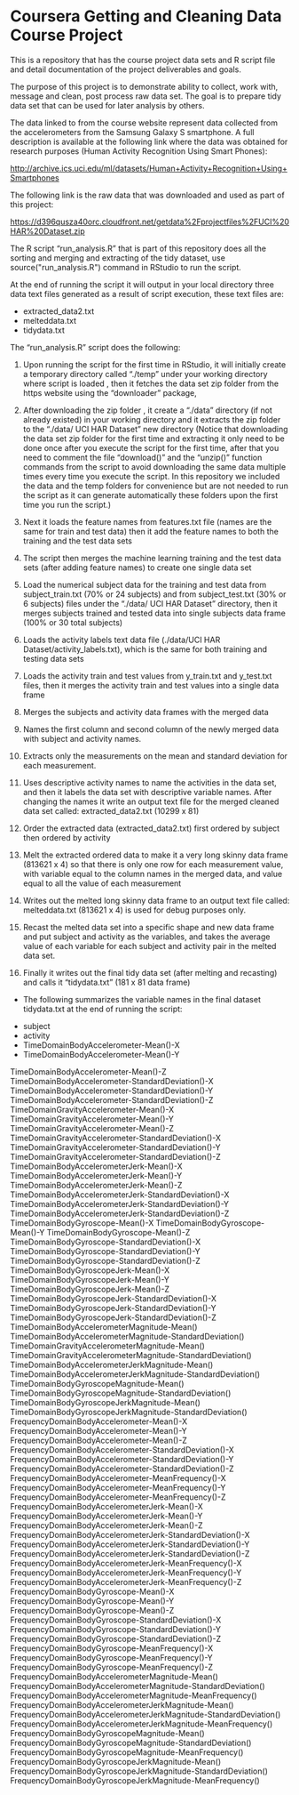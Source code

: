 # Coursera Getting and Cleaning Data Course Project

This is a repository that has the course project data sets and R script file and detail documentation of the project deliverables and goals. 

The purpose of this project is to demonstrate ability to collect, work with, message and clean, post process raw data set. The goal is to prepare tidy data set that can be used for later analysis by others.

The data linked to from the course website represent data collected from the accelerometers from the Samsung Galaxy S smartphone. A full description is available at the following link where the data was obtained for research purposes (Human Activity Recognition Using Smart Phones):

http://archive.ics.uci.edu/ml/datasets/Human+Activity+Recognition+Using+Smartphones

The following link is the raw data that was downloaded and used as part of this project:

https://d396qusza40orc.cloudfront.net/getdata%2Fprojectfiles%2FUCI%20HAR%20Dataset.zip

The R script “run_analysis.R” that is part of this repository does all the sorting and merging and extracting of the tidy dataset, use source("run_analysis.R") command in RStudio to run the script. 

At the end of running the script it will output in your local directory three data text files generated as a result of script execution, these text files are:

* extracted_data2.txt
* melteddata.txt
* tidydata.txt

The “run_analysis.R” script does the following:

1. Upon running the script for the first time in RStudio, it will initially create a temporary directory called “./temp” under your working directory where script is loaded , then it fetches the data set zip folder from the https website using the “downloader” package,

2. After downloading the zip folder , it create a “./data” directory (if not already existed) in your working directory and it extracts the zip folder to the “./data/ UCI HAR Dataset” new directory (Notice that downloading the data set zip folder for the first time and extracting it only need to be done once after you execute the script for the first time, after that you need to comment the file “download()” and the “unzip()” function commands from the script to avoid downloading the same data multiple times every time you execute the script. In this repository we included the data and the temp folders for convenience but are not needed to run the script as it can generate automatically these folders upon the first time you run the script.)

3. Next it loads the feature names from features.txt file (names are the same for train and test data) then it add the feature names to both the training and the test data sets

4. The script then merges the machine learning training and the test data sets (after adding feature names) to create one single data set

5. Load the numerical subject data for the training and test data from subject_train.txt (70% or 24 subjects) and from subject_test.txt (30% or 6 subjects) files under the “./data/ UCI HAR Dataset” directory, then it merges subjects trained and tested data into single subjects data frame (100% or 30 total subjects) 

6. Loads the activity labels text data file (./data/UCI HAR Dataset/activity_labels.txt), which is the same for both training and testing data sets

7. Loads the activity train and test values from y_train.txt and y_test.txt files, then it merges the activity train and test values into a single data frame

8. Merges the subjects and activity data frames with the merged data 

9. Names the first column and second column of the newly merged data with subject and activity names.

10. Extracts only the measurements on the mean and standard deviation for each measurement. 

11. Uses descriptive activity names to name the activities in the data set, and then it labels the data set with descriptive variable names. After changing the names it write an output text file for the merged cleaned data set called: extracted_data2.txt (10299 x 81)

12. Order the extracted data (extracted_data2.txt)  first ordered by subject then ordered by activity

13. Melt the extracted ordered data to make it a very long skinny data frame (813621 x 4) so that there is only one row for each measurement value, with variable equal to the column names in the merged data, and value equal to all the value of each measurement

14. Writes out the melted long skinny data frame to an output text file called: melteddata.txt (813621 x 4) is used for debug purposes only.

15. Recast the melted data set into a specific shape and new data frame and put subject and activity as the variables, and takes the average value of each variable for each subject and activity pair in the melted data set. 

16. Finally it writes out the final tidy data set (after melting and recasting) and calls it “tidydata.txt” (181 x  81 data frame)

* The following summarizes the variable names in the final dataset tidydata.txt at the end of running the script:

+ subject 
+ activity
+ TimeDomainBodyAccelerometer-Mean()-X
+ TimeDomainBodyAccelerometer-Mean()-Y

TimeDomainBodyAccelerometer-Mean()-Z TimeDomainBodyAccelerometer-StandardDeviation()-X TimeDomainBodyAccelerometer-StandardDeviation()-Y TimeDomainBodyAccelerometer-StandardDeviation()-Z TimeDomainGravityAccelerometer-Mean()-X TimeDomainGravityAccelerometer-Mean()-Y TimeDomainGravityAccelerometer-Mean()-Z TimeDomainGravityAccelerometer-StandardDeviation()-X TimeDomainGravityAccelerometer-StandardDeviation()-Y TimeDomainGravityAccelerometer-StandardDeviation()-Z TimeDomainBodyAccelerometerJerk-Mean()-X TimeDomainBodyAccelerometerJerk-Mean()-Y TimeDomainBodyAccelerometerJerk-Mean()-Z TimeDomainBodyAccelerometerJerk-StandardDeviation()-X TimeDomainBodyAccelerometerJerk-StandardDeviation()-Y TimeDomainBodyAccelerometerJerk-StandardDeviation()-Z TimeDomainBodyGyroscope-Mean()-X TimeDomainBodyGyroscope-Mean()-Y TimeDomainBodyGyroscope-Mean()-Z TimeDomainBodyGyroscope-StandardDeviation()-X TimeDomainBodyGyroscope-StandardDeviation()-Y TimeDomainBodyGyroscope-StandardDeviation()-Z TimeDomainBodyGyroscopeJerk-Mean()-X TimeDomainBodyGyroscopeJerk-Mean()-Y TimeDomainBodyGyroscopeJerk-Mean()-Z TimeDomainBodyGyroscopeJerk-StandardDeviation()-X TimeDomainBodyGyroscopeJerk-StandardDeviation()-Y TimeDomainBodyGyroscopeJerk-StandardDeviation()-Z TimeDomainBodyAccelerometerMagnitude-Mean() TimeDomainBodyAccelerometerMagnitude-StandardDeviation() TimeDomainGravityAccelerometerMagnitude-Mean() TimeDomainGravityAccelerometerMagnitude-StandardDeviation() TimeDomainBodyAccelerometerJerkMagnitude-Mean() TimeDomainBodyAccelerometerJerkMagnitude-StandardDeviation() TimeDomainBodyGyroscopeMagnitude-Mean() TimeDomainBodyGyroscopeMagnitude-StandardDeviation() TimeDomainBodyGyroscopeJerkMagnitude-Mean() TimeDomainBodyGyroscopeJerkMagnitude-StandardDeviation() FrequencyDomainBodyAccelerometer-Mean()-X FrequencyDomainBodyAccelerometer-Mean()-Y FrequencyDomainBodyAccelerometer-Mean()-Z FrequencyDomainBodyAccelerometer-StandardDeviation()-X FrequencyDomainBodyAccelerometer-StandardDeviation()-Y FrequencyDomainBodyAccelerometer-StandardDeviation()-Z FrequencyDomainBodyAccelerometer-MeanFrequency()-X FrequencyDomainBodyAccelerometer-MeanFrequency()-Y FrequencyDomainBodyAccelerometer-MeanFrequency()-Z FrequencyDomainBodyAccelerometerJerk-Mean()-X FrequencyDomainBodyAccelerometerJerk-Mean()-Y FrequencyDomainBodyAccelerometerJerk-Mean()-Z FrequencyDomainBodyAccelerometerJerk-StandardDeviation()-X FrequencyDomainBodyAccelerometerJerk-StandardDeviation()-Y FrequencyDomainBodyAccelerometerJerk-StandardDeviation()-Z FrequencyDomainBodyAccelerometerJerk-MeanFrequency()-X FrequencyDomainBodyAccelerometerJerk-MeanFrequency()-Y FrequencyDomainBodyAccelerometerJerk-MeanFrequency()-Z FrequencyDomainBodyGyroscope-Mean()-X FrequencyDomainBodyGyroscope-Mean()-Y FrequencyDomainBodyGyroscope-Mean()-Z FrequencyDomainBodyGyroscope-StandardDeviation()-X FrequencyDomainBodyGyroscope-StandardDeviation()-Y FrequencyDomainBodyGyroscope-StandardDeviation()-Z FrequencyDomainBodyGyroscope-MeanFrequency()-X FrequencyDomainBodyGyroscope-MeanFrequency()-Y FrequencyDomainBodyGyroscope-MeanFrequency()-Z FrequencyDomainBodyAccelerometerMagnitude-Mean() FrequencyDomainBodyAccelerometerMagnitude-StandardDeviation() FrequencyDomainBodyAccelerometerMagnitude-MeanFrequency() FrequencyDomainBodyAccelerometerJerkMagnitude-Mean() FrequencyDomainBodyAccelerometerJerkMagnitude-StandardDeviation() FrequencyDomainBodyAccelerometerJerkMagnitude-MeanFrequency() FrequencyDomainBodyGyroscopeMagnitude-Mean() FrequencyDomainBodyGyroscopeMagnitude-StandardDeviation() FrequencyDomainBodyGyroscopeMagnitude-MeanFrequency() FrequencyDomainBodyGyroscopeJerkMagnitude-Mean() FrequencyDomainBodyGyroscopeJerkMagnitude-StandardDeviation() FrequencyDomainBodyGyroscopeJerkMagnitude-MeanFrequency()



